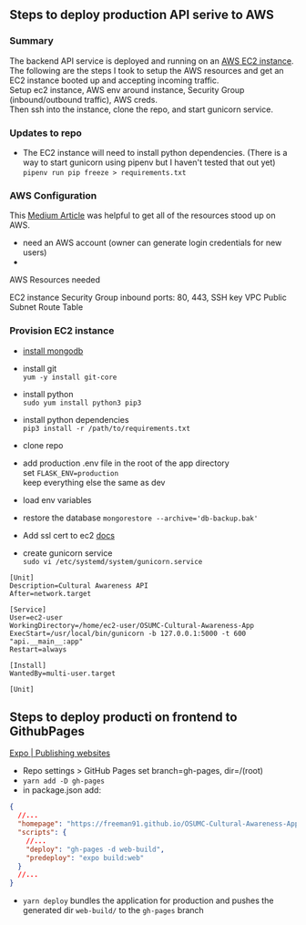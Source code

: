 ## Steps to deploy production API serive to AWS

### Summary

The backend API service is deployed and running on an [AWS EC2 instance](https://docs.aws.amazon.com/AWSEC2/latest/UserGuide/concepts.html).  
The following are the steps I took to setup the AWS resources and get an EC2 instance booted up and accepting incoming traffic.  
Setup ec2 instance, AWS env around instance, Security Group (inbound/outbound traffic), AWS creds.  
Then ssh into the instance, clone the repo, and start gunicorn service.

### Updates to repo

- The EC2 instance will need to install python dependencies. (There is a way to start gunicorn using pipenv but I haven't tested that out yet)  
  `pipenv run pip freeze > requirements.txt`

### AWS Configuration

This [Medium Article](https://medium.com/@shefaliaj7/hosting-react-flask-mongodb-web-application-on-aws-part-1-introduction-f49b1be79f48) was helpful to get all of the resources stood up on AWS.

- need an AWS account (owner can generate login credentials for new users)
-

AWS Resources needed

EC2 instance
Security Group
inbound ports: 80, 443,
SSH key
VPC
Public Subnet
Route Table

### Provision EC2 instance

- [install mongodb](https://docs.mongodb.com/manual/tutorial/install-mongodb-on-amazon/)
- install git  
  `yum -y install git-core`
- install python  
  `sudo yum install python3 pip3`
- install python dependencies  
  `pip3 install -r /path/to/requirements.txt`

- clone repo
- add production .env file in the root of the app directory  
  set `FLASK_ENV=production`  
  keep everything else the same as dev

- load env variables
- restore the database
  `mongorestore --archive='db-backup.bak'`

- Add ssl cert to ec2 [docs](https://docs.aws.amazon.com/AWSEC2/latest/UserGuide/SSL-on-amazon-linux-2.html)

- create gunicorn service  
  `sudo vi /etc/systemd/system/gunicorn.service`

```
[Unit]
Description=Cultural Awareness API
After=network.target

[Service]
User=ec2-user
WorkingDirectory=/home/ec2-user/OSUMC-Cultural-Awareness-App
ExecStart=/usr/local/bin/gunicorn -b 127.0.0.1:5000 -t 600 "api.__main__:app"
Restart=always

[Install]
WantedBy=multi-user.target

[Unit]
```

## Steps to deploy producti on frontend to GithubPages

[Expo | Publishing websites](https://docs.expo.io/distribution/publishing-websites/)

- Repo settings > GitHub Pages set branch=gh-pages, dir=/(root)
- `yarn add -D gh-pages`
- in package.json add:

```json
{
  //...
  "homepage": "https://freeman91.github.io/OSUMC-Cultural-Awareness-App/",
  "scripts": {
    //...
    "deploy": "gh-pages -d web-build",
    "predeploy": "expo build:web"
  }
  //...
}
```

- `yarn deploy` bundles the application for production and pushes the generated dir `web-build/` to the `gh-pages` branch
